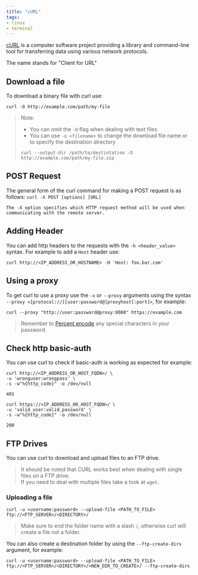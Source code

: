 ```yaml
---
title: "cURL"
tags:
- linux
- terminal
---
```


[cURL](https://curl.se/) is a computer software project providing a library and command-line tool for transferring data 
using various network protocols. 
<!--more-->
The name stands for "Client for URL"

## Download a file

To download a binary file with curl use:
```shell
curl -O http://example.com/path/my-file
```
> Note: 
> * You can omit the `-O` flag when dealing with text files
> * You can use `-o <filename>` to change the download file name or to specify the destination directory
> 
> ```shell
> curl --output-dir /path/to/destintation -O http://example.com/path/my-file.zip
> ```

## POST Request
The general form of the curl command for making a POST request is as follows:
`curl -X POST [options] [URL]`

    The -X option specifies which HTTP request method will be used when communicating with the remote server.

## Adding Header

You can add http headers to the requests with the `-h <header_value>` syntax. For example to add a `Host` header use:

```shell
curl http://<IP_ADDRESS_OR_HOSTNAME> -H 'Host: foo.bar.com'
```

## Using a proxy

To get curl to use a proxy use the `-x` or `--proxy` arguments using the syntax `--proxy <[protocol://][user:password@]proxyhost[:port]>`,
for example:
```shell
curl --proxy "http://user:password@proxy:8080" https://example.com
```
> Remember to [Percent encode](https://developer.mozilla.org/en-US/docs/Glossary/Percent-encoding) any special characters in your password.

## Check http basic-auth

You can use curl to check if basic-auth is working as expected for example:

```shell
curl http://<IP_ADDRESS_OR_HOST_FQDN>/ \
-u 'wronguser:wrongpass' \
-s -w"%{http_code}" -o /dev/null
```
```text
401
```

```shell
curl https://<IP_ADDRESS_OR_HOST_FQDN>/ \
-u 'valid_user:valid_password' \
-s -w"%{http_code}" -o /dev/null
```
```text
200
```

## FTP Drives

You can use curl to download and upload files to an FTP drive.

> It should be noted that CURL works best when dealing with single files on a FTP drive.    
> If you need to deal with multiple files take a look at ``wget``.

### Uploading a file

```shell
curl -u <username:password> --upload-file <PATH_TO_FILE> ftp://<FTP_SERVER>/<DIRECTORY>/
```
> Make sure to end the folder name with a slash `/`, otherwise curl will create a file not a folder.

You can also create a destination folder by using the `--ftp-create-dirs` argument, for example:

```shell
curl -u <username:password> --upload-file <PATH_TO_FILE> ftp://<FTP_SERVER>/<DIRECTORY>/<NEW_DIR_TO_CREATE>/ --ftp-create-dirs
```